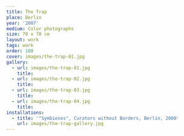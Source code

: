 ```yaml
---
title: The Trap
place: Berlin
year: '2007'
medium: Color photographs
size: 70 x 70 cm
layout: work
tags: work
order: 100
cover: images/the-trap-01.jpg
gallery:
  - url: images/the-trap-01.jpg
    title: 
  - url: images/the-trap-02.jpg
    title: 
  - url: images/the-trap-03.jpg
    title:
  - url: images/the-trap-04.jpg
    title:
installations:
  - title: '"Symbioses", Curators without Borders, Berlin, 2008'
    url: images/the-trap-gallery.jpg
---
```

